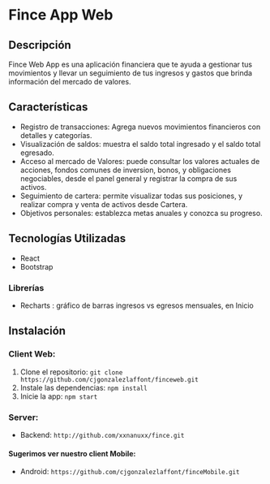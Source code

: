# Fince App Web

## Descripción

Fince Web App es una aplicación financiera que te ayuda a gestionar tus movimientos y llevar un seguimiento de tus ingresos y gastos que brinda información del mercado de valores.

## Características

- Registro de transacciones: Agrega nuevos movimientos financieros con detalles y categorías.
- Visualización de saldos: muestra el saldo total ingresado y el saldo total egresado.
- Acceso al mercado de Valores: puede consultar los valores actuales de acciones, fondos comunes
  de inversion, bonos, y obligaciones negociables, desde el panel general y registrar la compra de sus activos.
- Seguimiento de cartera: permite visualizar todas sus posiciones, y realizar compra y venta de activos desde Cartera.
- Objetivos personales: establezca metas anuales y conozca su progreso.

## Tecnologías Utilizadas

- React
- Bootstrap

### Librerías

- Recharts : gráfico de barras ingresos vs egresos mensuales, en Inicio

## Instalación

### Client Web:

1. Clone el repositorio: `git clone https://github.com/cjgonzalezlaffont/finceweb.git`
2. Instale las dependencias: `npm install`
3. Inicie la app: `npm start`

### Server:

- Backend: `http://github.com/xxnanuxx/fince.git`

#### Sugerimos ver nuestro client Mobile:

- Android: `https://github.com/cjgonzalezlaffont/finceMobile.git`
